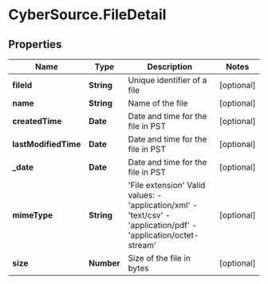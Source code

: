 # CyberSource.FileDetail

## Properties
Name | Type | Description | Notes
------------ | ------------- | ------------- | -------------
**fileId** | **String** | Unique identifier of a file | [optional] 
**name** | **String** | Name of the file | [optional] 
**createdTime** | **Date** | Date and time for the file in PST | [optional] 
**lastModifiedTime** | **Date** | Date and time for the file in PST | [optional] 
**_date** | **Date** | Date and time for the file in PST | [optional] 
**mimeType** | **String** | &#39;File extension&#39;  Valid values: - &#39;application/xml&#39; - &#39;text/csv&#39; - &#39;application/pdf&#39; - &#39;application/octet-stream&#39;  | [optional] 
**size** | **Number** | Size of the file in bytes | [optional] 


